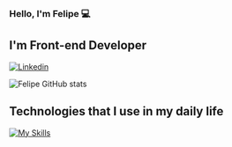 

### Hello, I'm Felipe 💻

## I'm Front-end Developer

[![Linkedin](https://img.shields.io/badge/LinkedIn-0077B5?style=for-the-badge&logo=linkedin&logoColor=white)](https://www.linkedin.com/in/felipeoliveira25/)

![Felipe GitHub stats](https://github-readme-stats.vercel.app/api?username=felipeoliveira25&show_icons=true&theme=tokyonight)

## Technologies that I use in my daily life
[![My Skills](https://skillicons.dev/icons?i=react,ts,nodejs,mongodb,express,tailwind,next,cypress,jest)](https://skillicons.dev)




